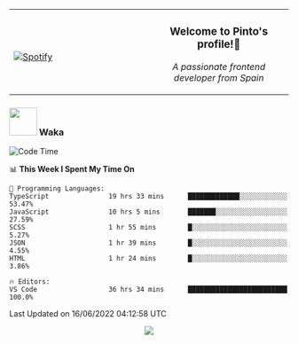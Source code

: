 <table width="100%" align="center"> 
  <tr>
  <td width="50%">
      
&nbsp; <br> [![Spotify](https://novatorem-zeta-rust.vercel.app/api/spotify)](https://open.spotify.com/user/novatorem-zeta-rust)

  </td>
  <td width="50%">
    <h3 align="center">Welcome to Pinto's profile!👋</h3>
    <p align="center"><em>A passionate frontend developer from Spain</em></p>
  </td>
  </table>

### <img src="https://media.giphy.com/media/VgCDAzcKvsR6OM0uWg/giphy.gif" width="50"> Waka

  <!--START_SECTION:waka-->
![Code Time](http://img.shields.io/badge/Code%20Time-530%20hrs%2048%20mins-blue)

📊 **This Week I Spent My Time On** 

```text
💬 Programming Languages: 
TypeScript               19 hrs 33 mins      █████████████░░░░░░░░░░░░   53.47% 
JavaScript               10 hrs 5 mins       ███████░░░░░░░░░░░░░░░░░░   27.59% 
SCSS                     1 hr 55 mins        █░░░░░░░░░░░░░░░░░░░░░░░░   5.27% 
JSON                     1 hr 39 mins        █░░░░░░░░░░░░░░░░░░░░░░░░   4.55% 
HTML                     1 hr 24 mins        █░░░░░░░░░░░░░░░░░░░░░░░░   3.86%

🔥 Editors: 
VS Code                  36 hrs 34 mins      █████████████████████████   100.0%

```


 Last Updated on 16/06/2022 04:12:58 UTC
<!--END_SECTION:waka-->

<div align="center">
<img src="https://github-readme-stats-gilt-tau.vercel.app/api/top-langs/?username=pinto-hub&layout=compact&theme=dracula" />
</div>
